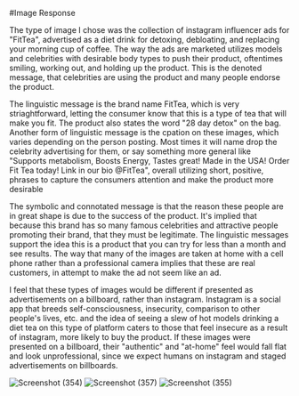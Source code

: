 #Image Response
<p> The type of image I chose was the collection of instagram influencer ads for "FitTea", advertised as a diet drink for detoxing, debloating, and replacing your morning cup of coffee. The way the ads are marketed utilizes models and celebrities with desirable body types to push their product, oftentimes smiling, working out, and holding up the product. This is the denoted message, that celebrities are using the product and many people endorse the product.</p>
 <p> The linguistic message is the brand name FitTea, which is very striaghtforward, letting the consumer know that this is a type of tea that will make you fit. The product also states the word "28 day detox" on the bag. Another form of linguistic message is the cpation on these images, which varies depending on the person posting. Most times it will name drop the celebrity advertising for them, or say something more general like "Supports metabolism, Boosts Energy, Tastes great! Made in the USA! Order Fit Tea today! Link in our bio @FitTea", overall utilizing short, positive, phrases to capture the consumers attention and make the product more desirable</p>
 <p> The symbolic and connotated message is that the reason these people are in great shape is due to the success of the product. It's implied that because this brand has so many famous celebrities and attractive people promoting their brand, that they must be legitimate. The linguistic messages support the idea this is a product that you can try for less than a month and see results. The way that many of the images are taken at home with a cell phone rather than a professional camera implies that these are real customers, in attempt to make the ad not seem like an ad. </P>
 </P> I feel that these types of images would be different if presented as advertisements on a billboard, rather than instagram. Instagram is a social app that breeds self-consciousness, insecurity, comparison to other people's lives, etc. and the idea of seeing a slew of hot models drinking a diet tea on this type of platform caters to those that feel insecure as a result of instagram, more likely to buy the product. If these images were presented on a billboard, their "authentic" and "at-home" feel would fall flat and look unprofessional, since we expect humans on instagram and staged advertisements on billboards.</p>
 
 
 ![Screenshot (354)](https://user-images.githubusercontent.com/97540990/152394680-36821d54-f4df-4a6d-a5c0-3b89756fea34.png)
![Screenshot (357)](https://user-images.githubusercontent.com/97540990/152394730-6648f29f-e142-4e80-a1a2-67d569886d83.png)
![Screenshot (355)](https://user-images.githubusercontent.com/97540990/152394779-9d576522-23e8-4e72-ad3a-c610ac49313a.png)
